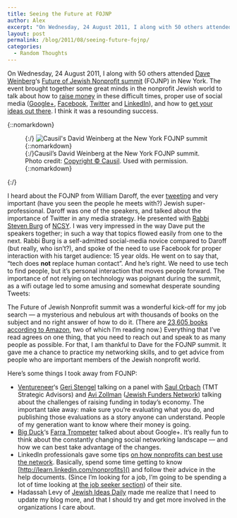 ```yaml
---
title: Seeing the Future at FOJNP
author: Alex
excerpt: "On Wednesday, 24 August 2011, I along with 50 others attended Dave Weinberg's Future of Jewish Nonprofit summit (FOJNP) in New York. The event brought together some great minds in the nonprofit Jewish world to talk about how to raise money in these difficult times, proper use of social media (Google+, Facebook, Twitter and LinkedIn), and how to get your ideas out there. I think it was a resounding success."
layout: post
permalink: /blog/2011/08/seeing-future-fojnp/
categories:
  - Random Thoughts
---
```

On Wednesday, 24 August 2011, I along with 50 others attended [Dave Weinberg][1]&#8216;s [Future of Jewish Nonprofit summit][2] (FOJNP) in New York. The event brought together some great minds in the nonprofit Jewish world to talk about how to [raise money][3] in these difficult times, proper use of social media ([Google+][4], [Facebook][5], [Twitter][6] and [LinkedIn][7]), and how to [get your ideas out there][8]. I think it was a resounding success.

<!--more-->

{::nomarkdown}<figure>{:/} ![][9]{::nomarkdown}<figcaption>{:/}Causil&#8217;s David Weinberg at the New York FOJNP summit. Photo credit: [Copyright &copy; Causil][10]. Used with permission. {::nomarkdown}</figcaption> </figure>{:/}

I heard about the FOJNP from William Daroff, the ever [tweeting][11] and very important (have you seen the people he meets with?) Jewish super-professional. Daroff was one of the speakers, and talked about the importance of Twitter in any media strategy. He presented with [Rabbi Steven Burg][12] of [NCSY][13]. I was very impressed in the way Dave put the speakers together; in such a way that topics flowed easily from one to the next. Rabbi Burg is a self-admitted social-media novice compared to Daroff (but really, who isn&#8217;t?), and spoke of the need to use Facebook for proper interaction with his target audience: 15 year olds. He went on to say that, &#8220;tech does **not** replace human contact&#8221;. And he&#8217;s right. We need to use tech to find people, but it&#8217;s personal interaction that moves people forward. The importance of not relying on technology was poignant during the summit, as a wifi outage led to some amusing and somewhat desperate sounding Tweets:



The Future of Jewish Nonprofit summit was a wonderful kick-off for my job search &#8212; a mysterious and nebulous art with thousands of books on the subject and no right answer of how to do it. (There are [23,605 books according to Amazon][14], two of which I&#8217;m reading now.) Everything that I&#8217;ve read agrees on one thing, that you need to reach out and speak to as many people as possible. For that, I am thankful to Dave for the FOJNP summit. It gave me a chance to practice my networking skills, and to get advice from people who are important members of the Jewish nonprofit world.

Here&#8217;s some things I took away from FOJNP:

  * [Ventureneer][15]&#8216;s [Geri Stengel][16] talking on a panel with [Saul Orbach][17] (TMT Strategic Advisors) and [Avi Zollman][18] ([Jewish Funders Network][19]) talking about the challenges of raising funding in today&#8217;s economy. The important take away: make sure you&#8217;re evaluating what you do, and publishing those evaluations as a story anyone can understand. People of my generation want to know where their money is going.
  * [Big Duck][20]&#8216;s [Farra Trompeter][21] talked about about Google+. It&#8217;s really fun to think about the constantly changing social networking landscape &#8212; and how we can best take advantage of the changes.
  * LinkedIn professionals gave some tips [on how nonprofits can best use the network][22]. Basically, spend some time getting to know [http://learn.linkedin.com/nonprofits]() and follow their advice in the help documents. (Since I&#8217;m looking for a job, I&#8217;m going to be spending a lot of time looking at [the job seeker section][23]) of their site.
  * Hadassah Levy of [Jewish Ideas Daily][8] made me realize that I need to update my blog more, and that I should try and get more involved in the organizations I care about.

 [1]: http://causil.com/
 [2]: http://causil.com/
 [3]: http://www.jdeal.com/new-york
 [4]: http://plus.google.com
 [5]: http://www.facebook.com
 [6]: http://twitter.com
 [7]: http://www.linkedin.com/
 [8]: http://www.jewishideasdaily.com/
 [9]: http://farm7.static.flickr.com/6207/6078541530_94294a9548.jpg "Causil's David Weinberg at the New York FOJNP summit"
 [10]: http://www.flickr.com/photos/causil/6078541530/in/set-72157627388410121
 [11]: http://twitter.com/daroff
 [12]: http://twitter.com/stevenburg
 [13]: http://www.ncsy.org/
 [14]: http://www.amazon.com/s/ref=nb_sb_ss_c_1_10?url=search-alias%3Dstripbooks&field-keywords=job+search&x=0&y=0&sprefix=job+search
 [15]: http://ventureneer.com/
 [16]: http://www.linkedin.com/in/geristengel
 [17]: http://www.linkedin.com/in/saulorbach
 [18]: http://www.linkedin.com/in/avizollman
 [19]: http://www.jfunders.org/
 [20]: http://www.bigducknyc.com/
 [21]: http://twitter.com/farra
 [22]: http://learn.linkedin.com/nonprofits/
 [23]: http://learn.linkedin.com/job-seekers/
